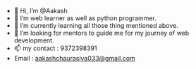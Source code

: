 - 👋 Hi, I’m @Aakash
- 👀 I’m web learner as well as python programmer.
- 🌱 I’m currently learning all those thing mentioned above.
- 💞️ I’m looking for mentors to guide me for my journey of web development.
- 📫 my contact : 9372398391
- Email : aakashchaurasiya033@gmail.com

<!---
Aakash-325/Aakash-325 is a ✨ special ✨ repository because its `README.md` (this file) appears on your GitHub profile.
You can click the Preview link to take a look at your changes.
--->
